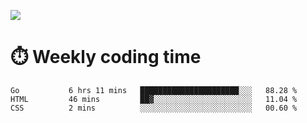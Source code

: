 
<p> <img src="https://github-readme-stats.vercel.app/api?username=cozgerest&show_icons=true&hide_border=false" /> </p>

# :stopwatch: Weekly coding time 
<!--START_SECTION:waka-->
```text
Go           6 hrs 11 mins   ██████████████████████░░░   88.28 % 
HTML         46 mins         ██▓░░░░░░░░░░░░░░░░░░░░░░   11.04 % 
CSS          2 mins          ░░░░░░░░░░░░░░░░░░░░░░░░░   00.60 % 
```
<!--END_SECTION:waka-->

